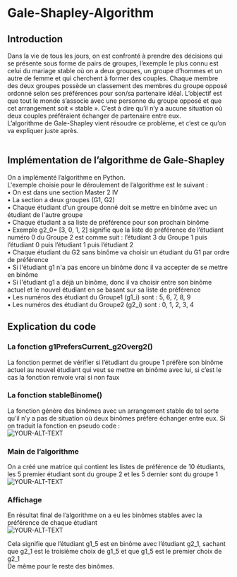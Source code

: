 # Gale-Shapley-Algorithm
## Introduction<br>
Dans la vie de tous les jours, on est confronté à prendre des décisions qui se présente sous forme de pairs de groupes, l’exemple le plus connu est celui du mariage stable où on a deux groupes, un groupe d’hommes et un autre de femme et qui cherchent à former des couples. Chaque membre des deux groupes possède un classement des membres du groupe opposé ordonné selon ses préférences pour son/sa partenaire idéal. L’objectif est que tout le monde s’associe avec une personne du groupe opposé et que cet arrangement soit « stable ». C’est à dire qu’il n’y a aucune situation où deux couples préféraient échanger de partenaire entre eux.<br>
L’algorithme de Gale-Shapley vient résoudre ce problème, et c’est ce qu’on va expliquer juste après.<br><br>
## Implémentation de l’algorithme de Gale-Shapley<br>
On a implémenté l’algorithme en Python.<br>
L'exemple choisie pour le déroulement de l’algorithme est le suivant :<br>
•	On est dans une section Master 2 IV<br>
•	La section a deux groupes (G1, G2)<br>
•	Chaque étudiant d'un groupe donné doit se mettre en binôme avec un étudiant de l'autre groupe<br>
•	Chaque étudiant a sa liste de préférence pour son prochain binôme<br>
•	Exemple g2_0= [3, 0, 1, 2] signifie que la liste de préférence de l’étudiant numéro 0 du Groupe 2 est comme suit : l’étudiant 3 du Groupe 1 puis l’étudiant 0 puis l’étudiant 1 puis l’étudiant 2<br>
•	Chaque étudiant du G2 sans binôme va choisir un étudiant du G1 par ordre de préférence<br>
•	Si l'étudiant g1 n'a pas encore un binôme donc il va accepter de se mettre en binôme<br>
•	Si l'étudiant g1 a déjà un binôme, donc il va choisir entre son binôme actuel et le nouvel étudiant en se basant sur sa liste de préférence<br>
•	Les numéros des étudiant du Groupe1 (g1_i) sont : 5, 6, 7, 8, 9<br>
•	Les numéros des étudiant du Groupe2 (g2_i) sont : 0, 1, 2, 3, 4<br>

## Explication du code<br>
### La fonction g1PrefersCurrent_g2Overg2()<br>
La fonction permet de vérifier si l’étudiant du groupe 1 préfère son binôme actuel au nouvel étudiant qui veut se mettre en binôme avec lui, si c’est le cas la fonction renvoie vrai si non faux <br>

### La fonction stableBinome()<br>
La fonction génère des binômes avec un arrangement stable de tel sorte qu’il n’y a pas de situation où deux binômes préfère échanger entre eux.
Si on traduit la fonction en pseudo code :<br>
<picture>
 <source media="(prefers-color-scheme: dark)" srcset="https://github.com/abdou-amir/Gale-Shapley-Algorithm/blob/main/ressources/pseudo-code.png">
 <img alt="YOUR-ALT-TEXT" src="https://github.com/abdou-amir/Gale-Shapley-Algorithm/blob/main/ressources/pseudo-code.png">
</picture><br>

### Main de l’algorithme<br>
On a créé une matrice qui contient les listes de préférence de 10 étudiants, les 5 premier étudiant sont du groupe 2 et les 5 dernier sont du groupe 1<br>
<picture>
 <source media="(prefers-color-scheme: dark)" srcset="https://github.com/abdou-amir/Gale-Shapley-Algorithm/blob/main/ressources/pseudo-code.png">
 <img alt="YOUR-ALT-TEXT" src="https://github.com/abdou-amir/Gale-Shapley-Algorithm/blob/main/ressources/pseudo-code.png">
</picture><br>

### Affichage<br>
En résultat final de l’algorithme on a eu les binômes stables avec la préférence de chaque étudiant<br>
<picture>
 <source media="(prefers-color-scheme: dark)" srcset="https://github.com/abdou-amir/Gale-Shapley-Algorithm/blob/main/ressources/pseudo-code.png">
 <img alt="YOUR-ALT-TEXT" src="https://github.com/abdou-amir/Gale-Shapley-Algorithm/blob/main/ressources/pseudo-code.png">
</picture><br>

Cela signifie que l’étudiant g1_5 est en binôme avec l’étudiant g2_1, sachant que g2_1 est le troisième choix de g1_5 et que g1_5 est le premier choix de g2_1<br>
De même pour le reste des binômes.<br>

